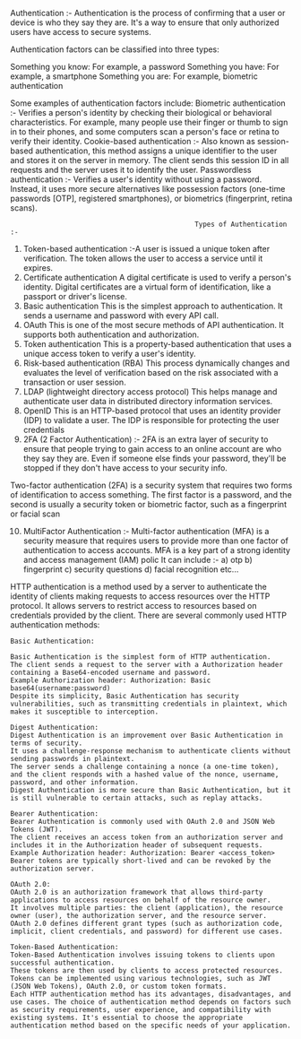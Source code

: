 

Authentication :- 
Authentication is the process of confirming that a user or device is who they say they are. It's a way to ensure that only authorized users have access to secure systems. 

Authentication factors can be classified into three types:

Something you know: For example, a password
Something you have: For example, a smartphone
Something you are: For example, biometric authentication 

Some examples of authentication factors include:
Biometric authentication :- 
Verifies a person's identity by checking their biological or behavioral characteristics. For example, many people use their finger or thumb to sign in to their phones, and some computers scan a person's face or retina to verify their identity.
Cookie-based authentication :- 
Also known as session-based authentication, this method assigns a unique identifier to the user and stores it on the server in memory. The client sends this session ID in all requests and the server uses it to identify the user.
Passwordless authentication :- 
Verifies a user's identity without using a password. Instead, it uses more secure alternatives like possession factors (one-time passwords [OTP], registered smartphones), or biometrics (fingerprint, retina scans). 


                                                  Types of Authentication :- 

1. Token-based authentication :-A user is issued a unique token after verification. The token allows the user to access a service until it expires.
2. Certificate authentication
A digital certificate is used to verify a person's identity. Digital certificates are a virtual form of identification, like a passport or driver's license.
3. Basic authentication
This is the simplest approach to authentication. It sends a username and password with every API call.
4. OAuth
This is one of the most secure methods of API authentication. It supports both authentication and authorization.
5. Token authentication
This is a property-based authentication that uses a unique access token to verify a user's identity.
6. Risk-based authentication (RBA)
This process dynamically changes and evaluates the level of verification based on the risk associated with a transaction or user session.
7. LDAP (lightweight directory access protocol)
This helps manage and authenticate user data in distributed directory information services.
8. OpenID
This is an HTTP-based protocol that uses an identity provider (IDP) to validate a user. The IDP is responsible for protecting the user credentials
9.  2FA (2 Factor Authentication) :- 
2FA is an extra layer of security to ensure that people trying to gain access to an online account are who they say they are. Even if someone else finds your password, they'll be stopped if they don't have access to your security info. 

Two-factor authentication (2FA) is a security system that requires two forms of identification to access something. The first factor is a password, and the second is usually a security token or biometric factor, such as a fingerprint or facial scan

10. MultiFactor Authentication :- 
Multi-factor authentication (MFA) is a security measure that requires users to provide more than one factor of authentication to access accounts. MFA is a key part of a strong identity and access management (IAM) polic
It can include  :- 
           a) otp 
           b) fingerprint
           c) security questions
           d) facial recognition etc...



HTTP authentication is a method used by a server to authenticate the identity of clients making requests to access resources over the HTTP protocol. It allows servers to restrict access to resources based on credentials provided by the client. There are several commonly used HTTP authentication methods:

    Basic Authentication:

    Basic Authentication is the simplest form of HTTP authentication.
    The client sends a request to the server with a Authorization header containing a Base64-encoded username and password.
    Example Authorization header: Authorization: Basic base64(username:password)
    Despite its simplicity, Basic Authentication has security vulnerabilities, such as transmitting credentials in plaintext, which makes it susceptible to interception.

    Digest Authentication:
    Digest Authentication is an improvement over Basic Authentication in terms of security.
    It uses a challenge-response mechanism to authenticate clients without sending passwords in plaintext.
    The server sends a challenge containing a nonce (a one-time token), and the client responds with a hashed value of the nonce, username, password, and other information.
    Digest Authentication is more secure than Basic Authentication, but it is still vulnerable to certain attacks, such as replay attacks.

    Bearer Authentication:
    Bearer Authentication is commonly used with OAuth 2.0 and JSON Web Tokens (JWT).
    The client receives an access token from an authorization server and includes it in the Authorization header of subsequent requests.
    Example Authorization header: Authorization: Bearer <access_token>
    Bearer tokens are typically short-lived and can be revoked by the authorization server.

    OAuth 2.0:
    OAuth 2.0 is an authorization framework that allows third-party applications to access resources on behalf of the resource owner.
    It involves multiple parties: the client (application), the resource owner (user), the authorization server, and the resource server.
    OAuth 2.0 defines different grant types (such as authorization code, implicit, client credentials, and password) for different use cases.

    Token-Based Authentication:
    Token-Based Authentication involves issuing tokens to clients upon successful authentication.
    These tokens are then used by clients to access protected resources.
    Tokens can be implemented using various technologies, such as JWT (JSON Web Tokens), OAuth 2.0, or custom token formats.
    Each HTTP authentication method has its advantages, disadvantages, and use cases. The choice of authentication method depends on factors such as security requirements, user experience, and compatibility with existing systems. It's essential to choose the appropriate authentication method based on the specific needs of your application.
